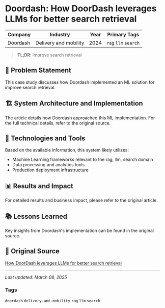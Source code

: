 # Doordash: How DoorDash leverages LLMs for better search retrieval

| Company | Industry | Year | Primary Tags | 
|---------|----------|------|--------------|
| Doordash | Delivery and mobility | 2024 | `rag` `llm` `search` |

> **TL;DR**: Improve search retrieval

## 📝 Problem Statement

This case study discusses how Doordash implemented an ML solution for improve search retrieval.

## 🏗️ System Architecture and Implementation

The article details how Doordash approached this ML implementation. For the full technical details, refer to the original source.

## 🔧 Technologies and Tools

Based on the available information, this system likely utilizes:

- Machine Learning frameworks relevant to the rag, llm, search domain
- Data processing and analytics tools
- Production deployment infrastructure

## 📊 Results and Impact

For detailed results and business impact, please refer to the original article.

## 📚 Lessons Learned

Key insights from Doordash's implementation can be found in the original source.

## 🔗 Original Source

[How DoorDash leverages LLMs for better search retrieval](https://careersatdoordash.com/blog/how-doordash-leverages-llms-for-better-search-retrieval/)

---

*Last updated: March 08, 2025*

### Tags

`doordash` `delivery-and-mobility` `rag` `llm` `search`
